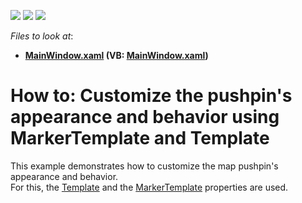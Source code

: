 <!-- default badges list -->
![](https://img.shields.io/endpoint?url=https://codecentral.devexpress.com/api/v1/VersionRange/128571452/22.2.2%2B)
[![](https://img.shields.io/badge/Open_in_DevExpress_Support_Center-FF7200?style=flat-square&logo=DevExpress&logoColor=white)](https://supportcenter.devexpress.com/ticket/details/T212374)
[![](https://img.shields.io/badge/📖_How_to_use_DevExpress_Examples-e9f6fc?style=flat-square)](https://docs.devexpress.com/GeneralInformation/403183)
<!-- default badges end -->
<!-- default file list -->
*Files to look at*:

* **[MainWindow.xaml](./CS/MapPushpinTemplate/MainWindow.xaml) (VB: [MainWindow.xaml](./VB/MapPushpinTemplate/MainWindow.xaml))**
<!-- default file list end -->
# How to: Customize the pushpin's appearance and behavior using MarkerTemplate and Template


This example demonstrates how to customize the map pushpin's appearance and behavior.<br />For this, the <a href="https://documentation.devexpress.com/#WPF/DevExpressXpfMapMapPushpin_Templatetopic">Template</a> and the <a href="https://documentation.devexpress.com/#WPF/DevExpressXpfMapMapPushpin_MarkerTemplatetopic">MarkerTemplate</a> properties are used.

<br/>


